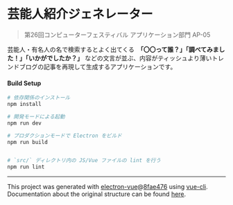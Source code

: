 # 芸能人紹介ジェネレーター

> 第26回コンピューターフェスティバル アプリケーション部門 AP-05

芸能人・有名人の名で検索するとよく出てくる　**「〇〇って誰？」「調べてみました！」「いかがでしたか？」** などの文言が並ぶ、内容がティッシュより薄いトレンドブログの記事を再現して生成するアプリケーションです。

#### Build Setup

``` bash
# 依存関係のインストール
npm install

# 開発モードによる起動
npm run dev

# プロダクションモードで Electron をビルド
npm run build


# `src/` ディレクトリ内の JS/Vue ファイルの lint を行う
npm run lint

```

---

This project was generated with [electron-vue](https://github.com/SimulatedGREG/electron-vue)@[8fae476](https://github.com/SimulatedGREG/electron-vue/tree/8fae4763e9d225d3691b627e83b9e09b56f6c935) using [vue-cli](https://github.com/vuejs/vue-cli). Documentation about the original structure can be found [here](https://simulatedgreg.gitbooks.io/electron-vue/content/index.html).
